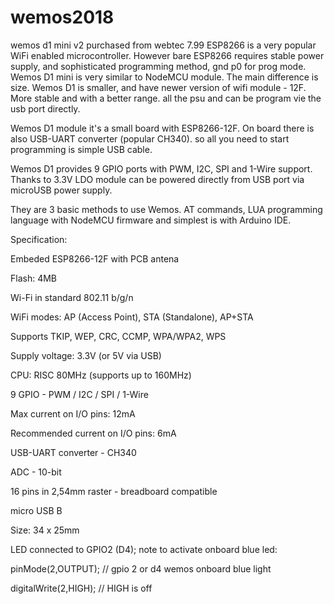 # wemos2018
wemos d1 mini v2 purchased from webtec 7.99
ESP8266 is a very popular WiFi enabled microcontroller. However bare ESP8266 requires stable power supply, and sophisticated programming method, gnd p0 for prog mode. 
Wemos D1 mini is very similar to NodeMCU module. The main difference is size. Wemos D1 is smaller, and have newer version of wifi module - 12F. More stable and with a better range. all the psu and can be program vie the usb port directly.

Wemos D1 module it's a small board with ESP8266-12F. On board there is also USB-UART converter (popular CH340). so all you need to start programming is simple USB cable.

Wemos D1 provides 9 GPIO ports with PWM, I2C, SPI and 1-Wire support. Thanks to 3.3V LDO module can be powered directly from USB port via microUSB power supply.

They are 3 basic methods to use Wemos. AT commands, LUA programming language with NodeMCU firmware and simplest is with Arduino IDE.

Specification:

Embeded ESP8266-12F with PCB antena

Flash: 4MB

Wi-Fi in standard 802.11 b/g/n

WiFi modes: AP (Access Point), STA (Standalone), AP+STA

Supports TKIP, WEP, CRC, CCMP, WPA/WPA2, WPS

Supply voltage: 3.3V (or 5V via USB)

CPU: RISC 80MHz (supports up to 160MHz)

9 GPIO - PWM / I2C / SPI / 1-Wire

Max current on I/O pins: 12mA

Recommended current on I/O pins: 6mA

USB-UART converter - CH340

ADC - 10-bit

16 pins in 2,54mm raster - breadboard compatible

micro USB B

Size: 34 x 25mm

LED connected to GPIO2 (D4); 
note to activate onboard blue led:

 pinMode(2,OUTPUT); // gpio 2 or d4 wemos onboard blue light
 
 digitalWrite(2,HIGH); // HIGH is off
 
 
